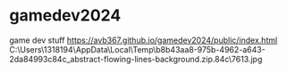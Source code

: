 # gamedev2024
game dev stuff
https://avb367.github.io/gamedev2024/public/index.html
C:\Users\1318194\AppData\Local\Temp\b8b43aa8-975b-4962-a643-2da84993c84c_abstract-flowing-lines-background.zip.84c\7613.jpg
